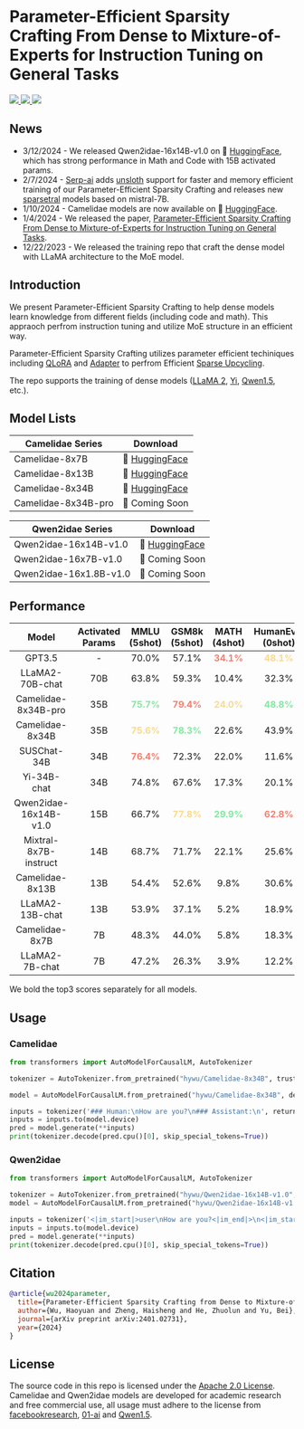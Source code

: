 # Parameter-Efficient Sparsity Crafting From Dense to Mixture-of-Experts for Instruction Tuning on General Tasks

<a href="https://github.com/wuhy68/Parameter-Efficient-MoE/blob/master/LICENSE">
  <img src="https://img.shields.io/badge/Code_License-Apache_2.0-lightblue">
</a>
<a href="https://huggingface.co/hywu">
  <img src="https://img.shields.io/badge/🤗-Huggingface%20Repo-green.svg">
</a>

<img src="./img/Figure1.png">

## News
- 3/12/2024 - We released Qwen2idae-16x14B-v1.0 on 🤗 [HuggingFace](https://huggingface.co/hywu/Qwen2idae-16x14B-v1.0), which has strong performance in Math and Code with 15B activated params.
- 2/7/2024 - [Serp-ai](https://github.com/serp-ai/Parameter-Efficient-MoE) adds [unsloth](https://github.com/serp-ai/unsloth) support for faster and memory efficient training of our Parameter-Efficient Sparsity Crafting and releases new [sparsetral](https://huggingface.co/serpdotai/sparsetral-16x7B-v2) models based on mistral-7B.
- 1/10/2024 - Camelidae models are now available on 🤗 [HuggingFace](https://huggingface.co/hywu).
- 1/4/2024 - We released the paper, [Parameter-Efficient Sparsity Crafting From Dense to Mixture-of-Experts for Instruction Tuning on General Tasks](https://arxiv.org/abs/2401.02731).
- 12/22/2023 - We released the training repo that craft the dense model with LLaMA architecture to the MoE model.

## Introduction
We present Parameter-Efficient Sparsity Crafting to help dense models learn knowledge from different fields (including code and math). This appraoch perfrom instruction tuning and utilize MoE structure in an efficient way.

Parameter-Efficient Sparsity Crafting utilizes parameter efficient techiniques including [QLoRA](https://arxiv.org/abs/2305.14314) and [Adapter](https://arxiv.org/abs/1902.00751) to perfrom Efficient [Sparse Upcycling](https://arxiv.org/abs/2212.05055).

The repo supports the training of dense models ([LLaMA 2](https://arxiv.org/abs/2307.09288), [Yi](https://huggingface.co/01-ai), [Qwen1.5](https://github.com/QwenLM/Qwen1.5), etc.).

## Model Lists
| Camelidae Series | Download  
|---|---
Camelidae-8x7B   | 🤗 [HuggingFace](https://huggingface.co/hywu/Camelidae-8x7B)
Camelidae-8x13B  | 🤗 [HuggingFace](https://huggingface.co/hywu/Camelidae-8x13B)
Camelidae-8x34B  | 🤗 [HuggingFace](https://huggingface.co/hywu/Camelidae-8x34B) 
Camelidae-8x34B-pro  | 🤗 Coming Soon

| Qwen2idae Series | Download  
|---|---
Qwen2idae-16x14B-v1.0   | 🤗 [HuggingFace](https://huggingface.co/hywu/Qwen2idae-16x14B-v1.0)
Qwen2idae-16x7B-v1.0   | 🤗 Coming Soon
Qwen2idae-16x1.8B-v1.0   | 🤗 Coming Soon


## Performance
| Model | Activated Params | MMLU (5shot) | GSM8k (5shot) | MATH (4shot) | HumanEval (0shot) | MBPP (4shot) | HellaSwag (10shot) |
|:-----:|:----------------:|:------------:|:-------------:|:------------:|:-----------------:|:------------:|:------------------:|
| GPT3.5 | - | 70.0% | 57.1% | <font color=#F67F70>**34.1%**</font> | <font color=#FBD98D>**48.1%**</font> | - | <font color=#7FEA9E>**85.5%**</font> |
| LLaMA2-70B-chat | 70B | 63.8% | 59.3% | 10.4% | 32.3% | 35.6% | 84.8% |
| Camelidae-8x34B-pro | 35B | <font color=#7FEA9E>**75.7%**</font> | <font color=#F67F70>**79.4%**</font> | <font color=#FBD98D>**24.0%**</font> | <font color=#7FEA9E>**48.8%**</font> | <font color=#7FEA9E>**43.2%**</font> | 85.2% |
| Camelidae-8x34B | 35B | <font color=#FBD98D>**75.6%**</font> | <font color=#7FEA9E>**78.3%**</font> | 22.6% | 43.9% | <font color=#FBD98D>**41.4%**</font> | <font color=#FBD98D>**85.3%**</font> |
| SUSChat-34B | 34B | <font color=#F67F70>**76.4%**</font> | 72.3% | 22.0% | 11.6% | 40.2% | 83.9% |
| Yi-34B-chat | 34B | 74.8% | 67.6% | 17.3% | 20.1% | 41.0% | 83.9% |
| Qwen2idae-16x14B-v1.0 | 15B | 66.7% | <font color=#FBD98D>**77.8%**</font> | <font color=#7FEA9E>**29.9%**</font> | <font color=#F67F70>**62.8%**</font> | <font color=#F67F70>**48.6%**</font> | 82.3% |
| Mixtral-8x7B-instruct | 14B | 68.7% | 71.7% | 22.1% | 25.6% | 40.6% | <font color=#F67F70>**86.5%**</font> |
| Camelidae-8x13B | 13B | 54.4% | 52.6% | 9.8% | 30.6% | 30.4% | 82.5% |
| LLaMA2-13B-chat | 13B | 53.9% | 37.1% | 5.2% | 18.9% | 27.2% | 81.9% |
| Camelidae-8x7B | 7B | 48.3% | 44.0% | 5.8% | 18.3% | 23.4% | 79.2% |
| LLaMA2-7B-chat | 7B | 47.2% | 26.3% | 3.9% | 12.2% | 17.6% | 78.6% |

We bold the top3 scores separately for all models.


## Usage

### Camelidae
```python
from transformers import AutoModelForCausalLM, AutoTokenizer

tokenizer = AutoTokenizer.from_pretrained("hywu/Camelidae-8x34B", trust_remote_code=True)

model = AutoModelForCausalLM.from_pretrained("hywu/Camelidae-8x34B", device_map="auto", trust_remote_code=True).eval()

inputs = tokenizer('### Human:\nHow are you?\n### Assistant:\n', return_tensors='pt')
inputs = inputs.to(model.device)
pred = model.generate(**inputs)
print(tokenizer.decode(pred.cpu()[0], skip_special_tokens=True))
```

### Qwen2idae
```python
from transformers import AutoModelForCausalLM, AutoTokenizer

tokenizer = AutoTokenizer.from_pretrained("hywu/Qwen2idae-16x14B-v1.0", trust_remote_code=True)
model = AutoModelForCausalLM.from_pretrained("hywu/Qwen2idae-16x14B-v1.0", device_map="auto", trust_remote_code=True).eval()

inputs = tokenizer('<|im_start|>user\nHow are you?<|im_end|>\n<|im_start|>assistant\n', return_tensors='pt')
inputs = inputs.to(model.device)
pred = model.generate(**inputs)
print(tokenizer.decode(pred.cpu()[0], skip_special_tokens=True))
```

## Citation
```bibtex
@article{wu2024parameter,
  title={Parameter-Efficient Sparsity Crafting from Dense to Mixture-of-Experts for Instruction Tuning on General Tasks},
  author={Wu, Haoyuan and Zheng, Haisheng and He, Zhuolun and Yu, Bei},
  journal={arXiv preprint arXiv:2401.02731},
  year={2024}
}
```

## License
The source code in this repo is licensed under the [Apache 2.0 License](https://github.com/wuhy68/Parameter-Efficient-MoE/blob/master/LICENSE). Camelidae and Qwen2idae models are developed for academic research and free commercial use, all usage must adhere to the license from [facebookresearch](https://github.com/facebookresearch/llama/blob/main/LICENSE), [01-ai](https://github.com/01-ai/Yi/blob/main/MODEL_LICENSE_AGREEMENT.txt) and [Qwen1.5](https://huggingface.co/Qwen/Qwen1.5-14B/blob/main/LICENSE).
